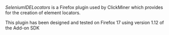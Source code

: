 _SeleniumIDELocators_ is a Firefox plugin used by ClickMiner which provides for 
the creation of element locators.

This plugin has been designed and tested on Firefox 17 using version 1.12 of 
the Add-on SDK
